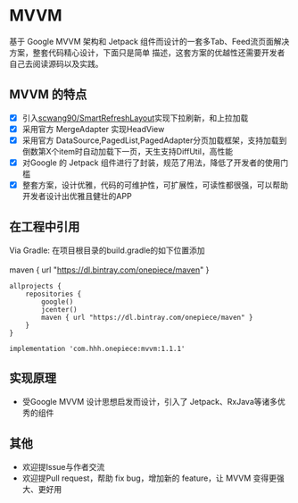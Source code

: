 # MVVM

基于 Google MVVM 架构和 Jetpack 组件而设计的一套多Tab、Feed流页面解决方案，整套代码精心设计，下面只是简单
描述，这套方案的优越性还需要开发者自己去阅读源码以及实践。

## MVVM 的特点

- [x] 引入[scwang90/SmartRefreshLayout](https://github.com/scwang90/SmartRefreshLayout)实现下拉刷新，和上拉加载
- [x] 采用官方 MergeAdapter 实现HeadView
- [x] 采用官方 DataSource,PagedList,PagedAdapter分页加载框架，支持加载到倒数第X个item时自动加载下一页，天生支持DiffUtil，高性能
- [x] 对Google 的 Jetpack 组件进行了封装，规范了用法，降低了开发者的使用门槛
- [x] 整套方案，设计优雅，代码的可维护性，可扩展性，可读性都很强，可以帮助开发者设计出优雅且健壮的APP

## 在工程中引用

Via Gradle: 在项目根目录的build.gradle的如下位置添加 <br><br>
maven { url "https://dl.bintray.com/onepiece/maven" }

```
allprojects {
    repositories {
        google()
        jcenter()
        maven { url "https://dl.bintray.com/onepiece/maven" }
    }
}
```

```
implementation 'com.hhh.onepiece:mvvm:1.1.1'
```

## 实现原理
- 受Google MVVM 设计思想启发而设计，引入了 Jetpack、RxJava等诸多优秀的组件


## 其他
- 欢迎提Issue与作者交流
- 欢迎提Pull request，帮助 fix bug，增加新的 feature，让 MVVM 变得更强大、更好用

